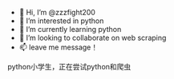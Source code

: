 - 👋 Hi, I’m @zzzfight200
- 👀 I’m interested in python
- 🌱 I’m currently learning python
- 💞️ I’m looking to collaborate on web scraping
- 📫 leave me message！

python小学生，正在尝试python和爬虫

<!---
zzzfight200/zzzfight200 is a ✨ special ✨ repository because its `README.md` (this file) appears on your GitHub profile.
You can click the Preview link to take a look at your changes.
--->
